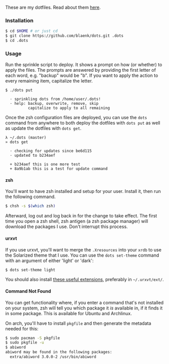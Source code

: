These are my dotfiles. Read about them [here](http://www.blaenkdenum.com/posts/dots/).

### Installation

``` bash
$ cd $HOME # or just cd
$ git clone https://github.com/blaenk/dots.git .dots
$ cd .dots
```

### Usage

Run the sprinkle script to deploy. It shows a prompt on how (or whether) to apply the files. The prompts are answered by providing the first letter of each word, e.g. "backup" would be "b". If you want to apply the action to every remaining item, capitalize the letter.

```
$ ./dots put

  · sprinkling dots from /home/user/.dots!
  · help: backup, overwrite, remove, skip
          capitalize to apply to all remaining
```

Once the zsh configuration files are deployed, you can use the `dots` command from anywhere to both deploy the dotfiles with `dots put` as well as update the dotfiles with `dots get`.

```
λ ~/.dots (master)
» dots get

  · checking for updates since be6d115
  · updated to b234aef

  + b234aef this is one more test
  + 8a9b1ab this is a test for update command

```

#### zsh

You'll want to have zsh installed and setup for your user. Install it, then run the following command.

``` bash
$ chsh -s $(which zsh)
```

Afterward, log out and log back in for the change to take effect. The first time you open a zsh shell, zsh antigen (a zsh package manager) will download the packages I use. Don't interrupt this process.

#### urxvt

If you use urxvt, you'll want to merge the `.Xresources` into your `xrdb` to use the Solarized theme that I use. You can use the `dots set-theme` command with an argument of either 'light' or 'dark':

``` bash
$ dots set-theme light
```

You should also install [these useful extensions](https://github.com/muennich/urxvt-perls), preferably in `~/.urxvt/ext/`.

#### Command Not Found

You can get functionality where, if you enter a command that's not installed on your system, zsh will tell you which package it _is_ available in, if it finds it in some package. This is available for Ubuntu and Archlinux.

On arch, you'll have to install `pkgfile` and then generate the metadata needed for this:

``` bash
$ sudo pacman -S pkgfile
$ sudo pkgfile -u
$ abiword
abiword may be found in the following packages:
  extra/abiword 3.0.0-2 /usr/bin/abiword
```
